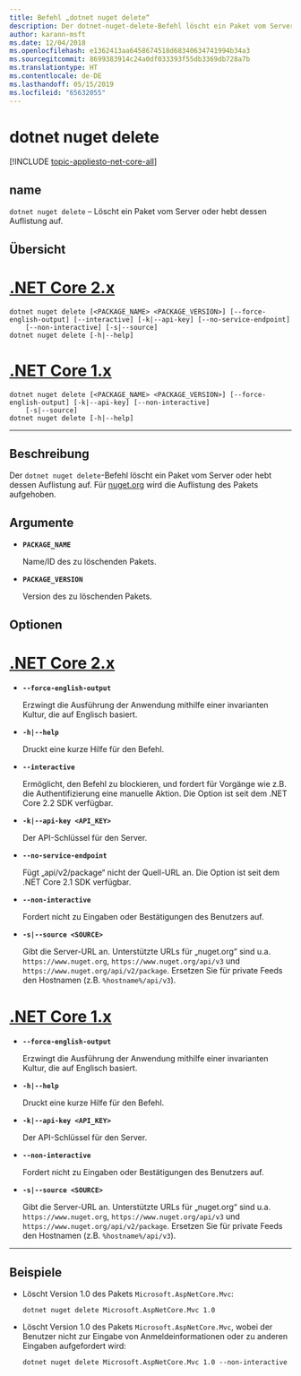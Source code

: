 ```yaml
---
title: Befehl „dotnet nuget delete“
description: Der dotnet-nuget-delete-Befehl löscht ein Paket vom Server oder hebt dessen Auflistung auf.
author: karann-msft
ms.date: 12/04/2018
ms.openlocfilehash: e1362413aa6458674518d68340634741994b34a3
ms.sourcegitcommit: 8699383914c24a0df033393f55db3369db728a7b
ms.translationtype: HT
ms.contentlocale: de-DE
ms.lasthandoff: 05/15/2019
ms.locfileid: "65632055"
---
```

# <a name="dotnet-nuget-delete"></a>dotnet nuget delete

[!INCLUDE [topic-appliesto-net-core-all](../../../includes/topic-appliesto-net-core-all.md)]

## <a name="name"></a>name

`dotnet nuget delete` – Löscht ein Paket vom Server oder hebt dessen Auflistung auf.

## <a name="synopsis"></a>Übersicht

# <a name="net-core-2xtabnetcore2x"></a>[.NET Core 2.x](#tab/netcore2x)

```
dotnet nuget delete [<PACKAGE_NAME> <PACKAGE_VERSION>] [--force-english-output] [--interactive] [-k|--api-key] [--no-service-endpoint]
    [--non-interactive] [-s|--source]
dotnet nuget delete [-h|--help]
```

# <a name="net-core-1xtabnetcore1x"></a>[.NET Core 1.x](#tab/netcore1x)

```
dotnet nuget delete [<PACKAGE_NAME> <PACKAGE_VERSION>] [--force-english-output] [-k|--api-key] [--non-interactive]
    [-s|--source]
dotnet nuget delete [-h|--help]
```

---

## <a name="description"></a>Beschreibung

Der `dotnet nuget delete`-Befehl löscht ein Paket vom Server oder hebt dessen Auflistung auf. Für [nuget.org](https://www.nuget.org/) wird die Auflistung des Pakets aufgehoben.

## <a name="arguments"></a>Argumente

* **`PACKAGE_NAME`**

  Name/ID des zu löschenden Pakets.

* **`PACKAGE_VERSION`**

  Version des zu löschenden Pakets.

## <a name="options"></a>Optionen

# <a name="net-core-2xtabnetcore2x"></a>[.NET Core 2.x](#tab/netcore2x)

* **`--force-english-output`**

  Erzwingt die Ausführung der Anwendung mithilfe einer invarianten Kultur, die auf Englisch basiert.

* **`-h|--help`**

  Druckt eine kurze Hilfe für den Befehl.

* **`--interactive`**

  Ermöglicht, den Befehl zu blockieren, und fordert für Vorgänge wie z.B. die Authentifizierung eine manuelle Aktion. Die Option ist seit dem .NET Core 2.2 SDK verfügbar.

* **`-k|--api-key <API_KEY>`**

  Der API-Schlüssel für den Server.

* **`--no-service-endpoint`**

  Fügt „api/v2/package“ nicht der Quell-URL an. Die Option ist seit dem .NET Core 2.1 SDK verfügbar.

* **`--non-interactive`**

  Fordert nicht zu Eingaben oder Bestätigungen des Benutzers auf.

* **`-s|--source <SOURCE>`**

  Gibt die Server-URL an. Unterstützte URLs für „nuget.org“ sind u.a. `https://www.nuget.org`, `https://www.nuget.org/api/v3` und `https://www.nuget.org/api/v2/package`. Ersetzen Sie für private Feeds den Hostnamen (z.B. `%hostname%/api/v3`).

# <a name="net-core-1xtabnetcore1x"></a>[.NET Core 1.x](#tab/netcore1x)

* **`--force-english-output`**

  Erzwingt die Ausführung der Anwendung mithilfe einer invarianten Kultur, die auf Englisch basiert.

* **`-h|--help`**

  Druckt eine kurze Hilfe für den Befehl.

* **`-k|--api-key <API_KEY>`**

  Der API-Schlüssel für den Server.

* **`--non-interactive`**

  Fordert nicht zu Eingaben oder Bestätigungen des Benutzers auf.

* **`-s|--source <SOURCE>`**

  Gibt die Server-URL an. Unterstützte URLs für „nuget.org“ sind u.a. `https://www.nuget.org`, `https://www.nuget.org/api/v3` und `https://www.nuget.org/api/v2/package`. Ersetzen Sie für private Feeds den Hostnamen (z.B. `%hostname%/api/v3`).

---

## <a name="examples"></a>Beispiele

* Löscht Version 1.0 des Pakets `Microsoft.AspNetCore.Mvc`:

  ```console
  dotnet nuget delete Microsoft.AspNetCore.Mvc 1.0
  ```

* Löscht Version 1.0 des Pakets `Microsoft.AspNetCore.Mvc`, wobei der Benutzer nicht zur Eingabe von Anmeldeinformationen oder zu anderen Eingaben aufgefordert wird:

  ```console
  dotnet nuget delete Microsoft.AspNetCore.Mvc 1.0 --non-interactive
  ```
